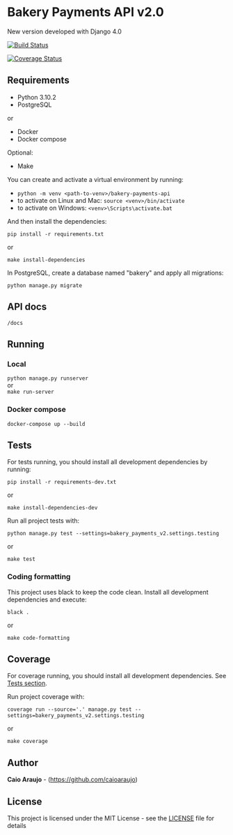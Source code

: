 # Bakery Payments API v2.0

New version developed with Django 4.0

[![Build Status](https://github.com/caioaraujo/bakery_payments_api_v2/actions/workflows/main.yml/badge.svg)](https://github.com/caioaraujo/bakery_payments_api_v2/actions)

[![Coverage Status](https://coveralls.io/repos/github/caioaraujo/bakery_payments_api_v2/badge.svg?branch=master&kill_cache=1)](https://coveralls.io/github/caioaraujo/bakery_payments_api_v2?branch=master)

## Requirements

- Python 3.10.2
- PostgreSQL

or

- Docker
- Docker compose

Optional:

- Make

You can create and activate a virtual environment by running:

- `python -m venv <path-to-venv>/bakery-payments-api`
- to activate on Linux and Mac: `source <venv>/bin/activate`
- to activate on Windows: `<venv>\Scripts\activate.bat`

And then install the dependencies:

`pip install -r requirements.txt`

or

`make install-dependencies`

In PostgreSQL, create a database named "bakery" and apply all migrations:

`python manage.py migrate`

## API docs

`/docs`

## Running 

### Local

`python manage.py runserver`<br>
or<br>
`make run-server`

### Docker compose

`docker-compose up --build`

## Tests

For tests running, you should install all development dependencies by running:

`pip install -r requirements-dev.txt`

or

`make install-dependencies-dev`

Run all project tests with:

`python manage.py test --settings=bakery_payments_v2.settings.testing`

or

`make test`

### Coding formatting

This project uses black to keep the code clean. Install all development dependencies and execute:

`black .`

or

`make code-formatting`

## Coverage

For coverage running, you should install all development dependencies. See [Tests section](#Tests).

Run project coverage with:

`coverage run --source='.' manage.py test --settings=bakery_payments_v2.settings.testing`

or

`make coverage`

## Author

**Caio Araujo** - (https://github.com/caioaraujo)

## License

This project is licensed under the MIT License - see the [LICENSE](LICENSE) file for details

